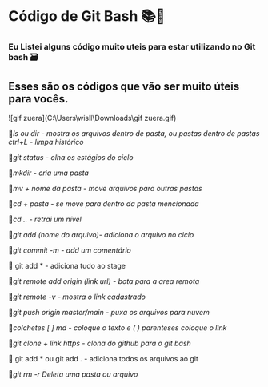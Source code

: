 #  Código de Git Bash :books::green_book:

### Eu Listei alguns código muito uteis para estar utilizando no Git bash :card_file_box:

## Esses são os códigos que vão ser muito úteis para vocês. 





![gif zuera](C:\Users\wisll\Downloads\gif zuera.gif)



:small_red_triangle:*ls ou dir - mostra os arquivos dentro de pasta, ou pastas dentro de pastas ctrl+L - limpa histórico*

:small_red_triangle:*git status - olha os estágios do ciclo*

:small_red_triangle:*mkdir - cria uma pasta*

:small_red_triangle:*mv + nome da pasta - move arquivos para outras pastas*

:small_red_triangle:*cd + pasta - se move para dentro da pasta mencionada*

:small_red_triangle:*cd .. - retrai um nível*

:small_red_triangle:*git add (nome do arquivo)- adiciona o arquivo no ciclo*

:small_red_triangle:*git commit -m - add um comentário* 

:small_red_triangle: git add * - adiciona tudo ao stage

:small_red_triangle:*git remote add origin (link url) - bota para a area remota* 

:small_red_triangle:*git remote -v - mostra o link cadastrado*

:small_red_triangle:*git push origin master/main - puxa os arquivos para nuvem*

:small_red_triangle:*colchetes [ ] md - coloque o texto e ( ) parenteses coloque o link*

:small_red_triangle:*git clone + link https - clona do github para o git bash*

:small_red_triangle: git add * ou git add . - adiciona todos os arquivos ao git

:small_red_triangle:*git rm -r Deleta uma pasta ou arquivo*



